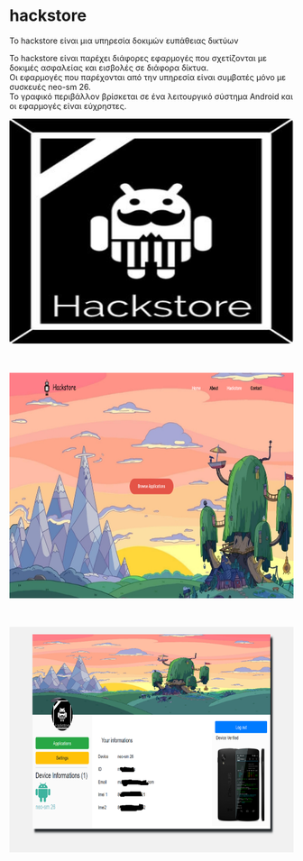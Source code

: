 # hackstore
Το hackstore είναι μια υπηρεσία δοκιμών ευπάθειας δικτύων

Το hackstore είναι παρέχει διάφορες εφαρμογές που σχετίζονται με δοκιμές ασφαλείας και εισβολές σε διάφορα δίκτυα.<br> 
Οι εφαρμογές που παρέχονται από την υπηρεσία είναι συμβατές μόνο με συσκευές neo-sm 26.<br>
Το γραφικό περιβάλλον βρίσκεται σε ένα λειτουργικό σύστημα Android και οι εφαρμογές είναι εύχρηστες. <br>

<img src="/img/hackstore.jpg" height="400" width="100%"> <br><br><br>

<img src="/img/1.png" height="400" width="100%"> <br><br><br>

<img src="/img/0.png" height="400" width="100%">
